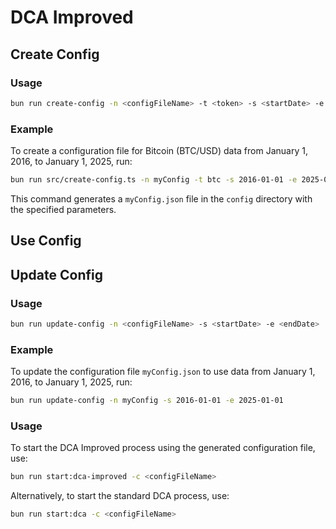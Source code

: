 # DCA Improved

## Create Config

### Usage

```bash
bun run create-config -n <configFileName> -t <token> -s <startDate> -e <endDate>
```

### Example

To create a configuration file for Bitcoin (BTC/USD) data from January 1, 2016, to January 1, 2025, run:

```bash
bun run src/create-config.ts -n myConfig -t btc -s 2016-01-01 -e 2025-01-01
```

This command generates a `myConfig.json` file in the `config` directory with the specified parameters.

## Use Config

## Update Config

### Usage

```bash
bun run update-config -n <configFileName> -s <startDate> -e <endDate>
```

### Example

To update the configuration file `myConfig.json` to use data from January 1, 2016, to January 1, 2025, run:

```bash
bun run update-config -n myConfig -s 2016-01-01 -e 2025-01-01
```

### Usage

To start the DCA Improved process using the generated configuration file, use:

```bash
bun run start:dca-improved -c <configFileName>
```

Alternatively, to start the standard DCA process, use:

```bash
bun run start:dca -c <configFileName>
```
